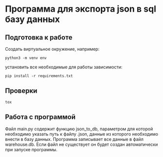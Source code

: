 # Программа для экспорта json в sql базу данных

## Подготовка к работе

Создать виртуальное окружение,
например:

```
python3 -m venv env
```

установить все необходимые для работы зависимости:

```
pip install -r requirements.txt
```

## Проверки

```
tox
```

## Работа с программой

Файл main.py содержит функцию json_to_db, параметром для которой необходимо указать путь к файлу .json, данные из которого необходимо внести в базу данных. Программа записывает все данные в файл warehouse.db. Если файл не существует он будет создан автоматически при запуске программы.
